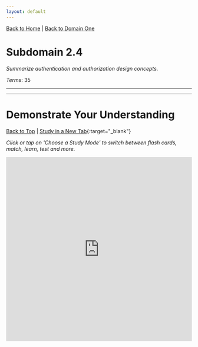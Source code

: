 ```yaml
---
layout: default
---
```


[Back to Home](../../index.html) \| [Back to Domain One](../domain_two.html)

# Subdomain 2.4

_Summarize authentication and authorization design concepts._

_Terms_: 35

***



***

# Demonstrate Your Understanding

[Back to Top](#top) \| [Study in a New Tab](../../resources/study_cards/sub_two_four.html){:target="_blank"}

_Click or tap on 'Choose a Study Mode' to switch between flash cards, match, learn, test and more._

<iframe src="https://quizlet.com/845859226/flashcards/embed?i=35mna1&x=1jj1" height="500" width="100%" style="border:0"></iframe>